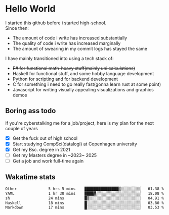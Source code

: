 # Hello World

I started this github before i started high-school.  
Since then:
- The amount of code i write has increased substantially
- The quality of code i write has increased marginally
- The amount of swearing in my commit logs has stayed the same

I have mainly transitioned into using a tech stack of:
- ~~F# for functional math-heavy stuff(mainly uni calculations)~~
- Haskell for functional stuff, and some hobby language development
- Python for scripting and for backend development
- C for something i need to go really fast(gonna learn rust at some point)
- Javascript for writing visually appealing visualizations and graphics demos

## Boring ass todo
If you're cyberstalking me for a job/project, here is my plan for the next couple of years
- [x] Get the fuck out of high school
- [x] Start studying CompSci(datalogi) at Copenhagen university
- [x] Get my Bsc. degree in 2021
- [ ] Get my Masters degree in ~2023~ 2025
- [ ] Get a job and work full-time again

## Wakatime stats
<!--START_SECTION:waka-->

```txt
Other              5 hrs 5 mins    ███████████████▒░░░░░░░░░   61.38 %
YAML               1 hr 30 mins    ████▓░░░░░░░░░░░░░░░░░░░░   18.08 %
sh                 24 mins         █▒░░░░░░░░░░░░░░░░░░░░░░░   04.91 %
Haskell            18 mins         █░░░░░░░░░░░░░░░░░░░░░░░░   03.80 %
Markdown           17 mins         █░░░░░░░░░░░░░░░░░░░░░░░░   03.53 %
```

<!--END_SECTION:waka-->
